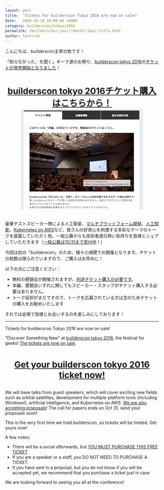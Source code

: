 ```yaml
---
layout: post
title:  "Tickets For builderscon Tokyo 2016 are now on sale!"
date:   2016-10-16 10:00:00 +0900
category: builderscon/tokyo/2016
permalink: /builderscon/:year/:month/:day/:title.html
author: lestrrat
---
```


こんにちは、builderscon主宰の牧です！

「知らなかった、を聞く」ギーク達のお祭り、[builderscon tokyo 2016](https://builderscon.io/builderscon/tokyo/2016)の[チケットが発売開始となりました](http://passmarket.yahoo.co.jp/event/show/detail/01jgthydx547.html)！

<br/><center><span style="font-size: 2em; font-weight: bold"><a href="http://passmarket.yahoo.co.jp/event/show/detail/01jgthydx547.html">builderscon tokyo 2016チケット購入はこちらから！</a></span><img src="/images/builderscon-tickets.png"></center><br/>


豪華ゲストスピーカー陣による人工衛星、[マルチプラットフォーム開発](https://builderscon.io/builderscon/tokyo/2016/session/d1996f70-1d04-4def-a13f-c8fed0415b77)、[人工知能](https://builderscon.io/builderscon/tokyo/2016/session/c89294cc-7a77-4973-9f6a-2ab50cdc70e8)、[Kubernetes on AWS](https://builderscon.io/builderscon/tokyo/2016/session/ff8657cb-a751-4415-ad93-374fb9fda2b6)など、皆さんの好奇心を刺激する多彩なテーマのトークを披露していただく他、一般公募からも技術者達の熱い気持ちを皆様とシェアしていただきます（[一般公募は10/31まで受付中](https://builderscon.builderscon.io/tokyo/2016/cfp)！)

今回は初の「builderscon」のため、極々小規模での開催となります。チケットの枚数は限られていますので、ご購入はお早めに！

以下の点にご注意ください：

* 無料の懇親会が開催されますが、[別途チケット購入が必要です](http://passmarket.yahoo.co.jp/event/show/detail/010aiiygpp5s.html)。
* 本編、懇親会いずれに関してもスピーカー・スタッフがチケット購入する必要はありません。
* トーク採択がまだですので、トークを応募されている方は念のためチケットの購入をお勧めいたします

それでは会場で皆様とお会いするのを楽しみにしております！

---

Tickets for builderscon Tokyo 2016 are now on sale!

"Discover Something New" at [builderscon tokyo 2016](https://builderscon.io/builderscon/tokyo/2016), the festival for geeks! [The tickets are now on sale](http://passmarket.yahoo.co.jp/event/show/detail/01jgthydx547.html).

<br/><center><span style="font-size: 2em; font-weight: bold"><a href="http://passmarket.yahoo.co.jp/event/show/detail/01jgthydx547.htm">Get your builderscon tokyo 2016 ticket now!</a></span></center><br/>

We will have talks from guest speakers, which will cover exciting new fields such as orbital satellites, development for multiple-platform tools (including Windows!), artificial intelligence, and Kubernetes on AWS. [We are also accepting proposals](https://builderscon.io/builderscon/tokyo/2016/cfp)! The call for papers ends on Oct 31, send your proposals soon!

This is the very first time we hold builderscon, so tickets will be limited. Get yours now!

A few notes:

* There will be a social afterwards, but [YOU MUST PURCHASE THIS FREE TICKET](http://passmarket.yahoo.co.jp/event/show/detail/010aiiygpp5s.html)
* If you are a speaker or a staff, you DO NOT NEED TO PURCHASE A TICKET.
* If you have sent in a proposal, but you do not know if you will be accepted yet, we recommend that you purchase a ticket just in case

We are looking forward to seeing you all at the conference!
